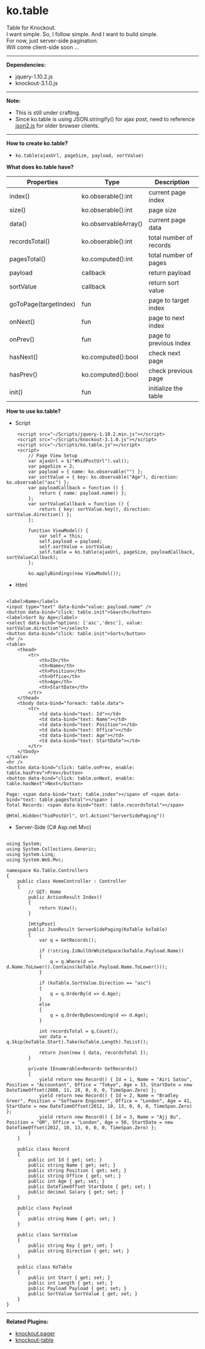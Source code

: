 ko.table
========

Table for Knockout.  
I want simple. So, I follow simple. And I want to build simple.  
For now, just server-side pagination.  
Will come client-side soon ...   


***

**Dependencies:**
* jquery-1.10.2.js
* knockout-3.1.0.js

***

**Note:**
* This is still under crafting.
* Since ko.table is using JSON.stringify() for ajax post, need to reference [json2.js](https://github.com/douglascrockford/JSON-js) for older browser clients.

***
**How to create ko.table?**

* `ko.table(ajaxUrl, pageSize, payload, sortValue)`


**What does ko.table have?**

Properties            | Type                 | Description
--------------------- | -------------------  | -------------
index()               | ko.obserable():int   | current page index
size()                | ko.obserable():int   | page size
data()                | ko.observableArray() | current page data
recordsTotal()        | ko.obserable():int   | total number of records
pagesTotal()          | ko.computed():int    | total number of pages
payload               | callback             | return payload
sortValue             | callback             | return sort value
goToPage(targetIndex) | fun                  | page to target index
onNext()              | fun                  | page to next index
onPrev()              | fun                  | page to previous index
hasNext()             | ko.computed():bool   | check next page
hasPrev()             | ko.computed():bool   | check previous page
init()                | fun                  | initialize the table


**How to use ko.table?**

* Script
```
    <script src="~/Scripts/jquery-1.10.2.min.js"></script>
    <script src="~/Scripts/knockout-3.1.0.js"></script>
    <script src="~/Scripts/ko.table.js"></script>
    <script>
        // Page View Setup
        var ajaxUrl = $("#hidPostUrl").val();
        var pageSize = 2;
        var payload = { name: ko.observable("") };
        var sortValue = { key: ko.observable("Age"), direction: ko.observable("asc") };
        var payloadCallback = function () {
            return { name: payload.name() };
        };
        var sortValueCallback = function () {
            return { key: sortValue.key(), direction: sortValue.direction() };
        };

        function ViewModel() {
            var self = this;
            self.payload = payload;
            self.sortValue = sortValue;
            self.table = ko.table(ajaxUrl, pageSize, payloadCallback, sortValueCallback);
        };

        ko.applyBindings(new ViewModel());
```

* Html

```

<label>Name</label>
<input type="text" data-bind="value: payload.name" />
<button data-bind="click: table.init">Search</button>
<label>Sort by Age</label>
<select data-bind="options: ['asc','desc'], value: sortValue.direction"></select>
<button data-bind="click: table.init">Sort</button>
<hr />
<table>
    <thead>
        <tr>
            <th>ID</th>
            <th>Name</th>
            <th>Position</th>
            <th>Office</th>
            <th>Age</th>
            <th>StartDate</th>
        </tr>
    </thead>
    <tbody data-bind="foreach: table.data">
        <tr>
            <td data-bind="text: Id"></td>
            <td data-bind="text: Name"></td>
            <td data-bind="text: Position"></td>
            <td data-bind="text: Office"></td>
            <td data-bind="text: Age"></td>
            <td data-bind="text: StartDate"></td>
        </tr>
    </tbody>
</table>
<hr />
<button data-bind="click: table.onPrev, enable: table.hasPrev">Prev</button>
<button data-bind="click: table.onNext, enable: table.hasNext">Next</button>

Page: <span data-bind="text: table.index"></span> of <span data-bind="text: table.pagesTotal"></span> |
Total Records: <span data-bind="text: table.recordsTotal"></span>

@Html.Hidden("hidPostUrl", Url.Action("ServerSidePaging"))
```

* Server-Side (C# Asp.net Mvc)

```

using System;
using System.Collections.Generic;
using System.Linq;
using System.Web.Mvc;

namespace Ko.Table.Controllers
{
    public class HomeController : Controller
    {
        // GET: Home
        public ActionResult Index()
        {
            return View();
        }

        [HttpPost]
        public JsonResult ServerSidePaging(KoTable koTable)
        {
            var q = GetRecords();

            if (!string.IsNullOrWhiteSpace(koTable.Payload.Name))
            {
                q = q.Where(d => d.Name.ToLower().Contains(koTable.Payload.Name.ToLower()));
            }

            if (koTable.SortValue.Direction == "asc")
            {
                q = q.OrderBy(d => d.Age);
            }
            else
            {
                q = q.OrderByDescending(d => d.Age);
            }

            int recordsTotal = q.Count();
            var data = q.Skip(koTable.Start).Take(koTable.Length).ToList();

            return Json(new { data, recordsTotal });
        }

        private IEnumerable<Record> GetRecords()
        {
            yield return new Record() { Id = 1, Name = "Airi Satou", Position = "Accountant", Office = "Tokyo", Age = 33, StartDate = new DateTimeOffset(2008, 11, 28, 0, 0, 0, TimeSpan.Zero) };
            yield return new Record() { Id = 2, Name = "Bradley Greer", Position = "Software Engineer", Office = "London", Age = 41, StartDate = new DateTimeOffset(2012, 10, 13, 0, 0, 0, TimeSpan.Zero) };
            yield return new Record() { Id = 3, Name = "Ajj Bu", Position = "GM", Office = "London", Age = 50, StartDate = new DateTimeOffset(2012, 10, 13, 0, 0, 0, TimeSpan.Zero) };
        }
    }

    public class Record
    {
        public int Id { get; set; }
        public string Name { get; set; }
        public string Position { get; set; }
        public string Office { get; set; }
        public int Age { get; set; }
        public DateTimeOffset StartDate { get; set; }
        public decimal Salary { get; set; }
    }

    public class Payload
    {
        public string Name { get; set; }
    }

    public class SortValue
    {
        public string Key { get; set; }
        public string Direction { get; set; }
    }

    public class KoTable
    {
        public int Start { get; set; }
        public int Length { get; set; }
        public Payload Payload { get; set; }
        public SortValue SortValue { get; set; }
    }
}
```

***


**Related Plugins:**

* [knockout.pager](https://github.com/nathanrobinson/knockout.pager)
* [knockout-table](https://github.com/mbest/knockout-table)
